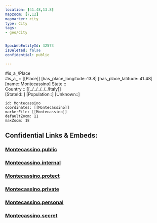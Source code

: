```yaml
---
location: [41.48,13.8] 
mapzoom: [7,12] 
mapmarker: city 
type: City
tags:
- geo/City


SpocWebEntityId: 32573
isDeleted: false
confidential: public

---
```

#is_a_/Place  
#is_a_ :: [[Place]] 
[has_place_longitude::13.8] 
[has_place_latitude::41.48] 
[name::Montecassino] 
State ::  
Country :: [[../../../../../Italy]]  
[StateId::] 
[Population::] 
[Unknown::] 


```leaflet
id: Montecassino
coordinates: [[Montecassino]] 
markerFile: [[Montecassino]] 
defaultZoom: 11 
maxZoom: 18
```


## Confidential Links & Embeds: 

### [Montecassino.public](/_public/\Earth\Continent\Europe\Europe~South\Italy\regions~Italy\Lazio\Frosinone.Province\CityMontecassino.public.md) 

### [Montecassino.internal](/_internal/\Earth\Continent\Europe\Europe~South\Italy\regions~Italy\Lazio\Frosinone.Province\CityMontecassino.internal.md) 

### [Montecassino.protect](/_protect/\Earth\Continent\Europe\Europe~South\Italy\regions~Italy\Lazio\Frosinone.Province\CityMontecassino.protect.md) 

### [Montecassino.private](/_private/\Earth\Continent\Europe\Europe~South\Italy\regions~Italy\Lazio\Frosinone.Province\CityMontecassino.private.md) 

### [Montecassino.personal](/_personal/\Earth\Continent\Europe\Europe~South\Italy\regions~Italy\Lazio\Frosinone.Province\CityMontecassino.personal.md) 

### [Montecassino.secret](/_secret/\Earth\Continent\Europe\Europe~South\Italy\regions~Italy\Lazio\Frosinone.Province\CityMontecassino.secret.md)

